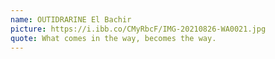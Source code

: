 ```yaml
---
name: OUTIDRARINE El Bachir
picture: https://i.ibb.co/CMyRbcF/IMG-20210826-WA0021.jpg
quote: What comes in the way, becomes the way.
---
```

